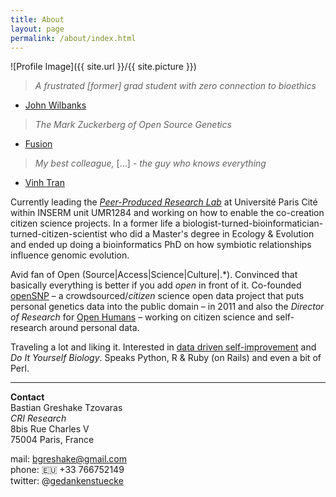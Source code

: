 ```yaml
---
title: About
layout: page
permalink: /about/index.html
---
```

<style>
img { width: 50%; margin: 0 auto; display: block; }
</style>

![Profile Image]({{ site.url }}/{{ site.picture }})

> *A frustrated [former] grad student with zero connection to bioethics*

- [John Wilbanks](http://www.twitter.com/wilbanks)

> *The Mark Zuckerberg of Open Source Genetics*

- [Fusion](http://fusion.net/story/47945/this-guy-is-the-mark-zuckerberg-of-open-source-genetics/)

> *My best colleague,* […] *- the guy who knows everything*

- [Vinh Tran](https://trvinh.github.io/2017/04/20/how-i-met-r/)

Currently leading the [_Peer-Produced Research Lab_](https://research.cri-paris.org/teampage?id=5d809b499a474e063faa3a1a) at Université Paris Cité within INSERM unit UMR1284 and working on how to enable the co-creation citizen science projects. In a former life a biologist-turned-bioinformatician-turned-citizen-scientist who did a Master's degree in Ecology & Evolution and ended up doing a bioinformatics PhD on how symbiotic relationships influence genomic evolution.

Avid fan of Open \(Source\|Access\|Science\|Culture\|.\*\). Convinced that basically everything is better if you add *open* in front of it. Co-founded [openSNP](https://opensnp.org) – a crowdsourced/*citizen* science open data project that puts personal genetics data into the public domain – in 2011 and also the *Director of Research* for [Open Humans](https://openhumans.org) – working on citizen science and self-research around personal data.

Traveling a lot and liking it. Interested in [data driven self-improvement](/quantifiedself/) and *Do It Yourself Biology*. Speaks Python, R & Ruby (on Rails) and even a bit of Perl.

---

**Contact**<br/>
Bastian Greshake Tzovaras<br/>
_CRI Research_<br/>
8bis Rue Charles V<br/>
75004 Paris, France


mail: bgreshake@gmail.com <br/>
phone: 🇪🇺 +33 766752149 <br/>
twitter: @[gedankenstuecke](http://www.twitter.com/gedankenstuecke)
